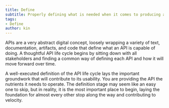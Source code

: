 ```yaml
---
title: Define
subtitle: Properly defining what is needed when it comes to producing and consuming an API.
tags:
- Define
author: kin
---
```


APIs are a very abstract digital concept, loosely wrapping a variety of text, documentation, artifacts, and code that define what an API is capable of doing. A thoughtful API life cycle begins by sitting down with all stakeholders and finding a common way of defining each API and how it will move forward over time. 

A well-executed definition of the API life cycle lays the important groundwork that will contribute to its usability. You are providing the API the nutrients it needs to operate. The definition stage may seem like an easy one to skip, but in reality, it is the most important place to begin, laying the foundation for almost every other stop along the way and contributing to velocity.


